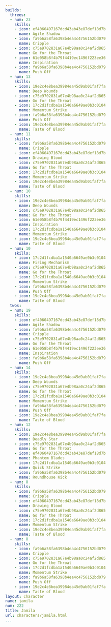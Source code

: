 ```yaml
---
builds:
  threes:
  - num: 23
    skills:
    - icon: ef4060497167dcd43ab43e87def18d7b
      name: Agile Shadow
    - icon: fa9b6a58fa6398b4ea4c4756152bd079
      name: Cripple
    - icon: c75e9702831a67e4b98aa0c24af2d865
      name: Go for the Throat
    - icon: 61e058b8f4b79f4419ec1496f223ee36
      name: Inspiration
    - icon: fa9b6a58fa6398b4ea4c4756152bd079
      name: Push Off
  - num: 13
    skills:
    - icon: 19e2c4e8bea39984ea45d9ab01faf7fa
      name: Deep Wounds
    - icon: c75e9702831a67e4b98aa0c24af2d865
      name: Go for the Throat
    - icon: 17c2d1fcdba1a1540a6649ae0b3c0104
      name: Momentum Strike
    - icon: fa9b6a58fa6398b4ea4c4756152bd079
      name: Push Off
    - icon: 19e2c4e8bea39984ea45d9ab01faf7fa
      name: Taste of Blood
  - num: 11
    skills:
    - icon: fa9b6a58fa6398b4ea4c4756152bd079
      name: Cripple
    - icon: ef4060497167dcd43ab43e87def18d7b
      name: Drawing Blood
    - icon: c75e9702831a67e4b98aa0c24af2d865
      name: Go for the Throat
    - icon: 17c2d1fcdba1a1540a6649ae0b3c0104
      name: Momentum Strike
    - icon: 19e2c4e8bea39984ea45d9ab01faf7fa
      name: Taste of Blood
  - num: 10
    skills:
    - icon: 19e2c4e8bea39984ea45d9ab01faf7fa
      name: Deep Wounds
    - icon: c75e9702831a67e4b98aa0c24af2d865
      name: Go for the Throat
    - icon: 61e058b8f4b79f4419ec1496f223ee36
      name: Inspiration
    - icon: 17c2d1fcdba1a1540a6649ae0b3c0104
      name: Momentum Strike
    - icon: 19e2c4e8bea39984ea45d9ab01faf7fa
      name: Taste of Blood
  - num: 10
    skills:
    - icon: 17c2d1fcdba1a1540a6649ae0b3c0104
      name: Firing Mechanism
    - icon: c75e9702831a67e4b98aa0c24af2d865
      name: Go for the Throat
    - icon: 17c2d1fcdba1a1540a6649ae0b3c0104
      name: Momentum Strike
    - icon: fa9b6a58fa6398b4ea4c4756152bd079
      name: Push Off
    - icon: 19e2c4e8bea39984ea45d9ab01faf7fa
      name: Taste of Blood
  twos:
  - num: 19
    skills:
    - icon: ef4060497167dcd43ab43e87def18d7b
      name: Agile Shadow
    - icon: fa9b6a58fa6398b4ea4c4756152bd079
      name: Cripple
    - icon: c75e9702831a67e4b98aa0c24af2d865
      name: Go for the Throat
    - icon: 61e058b8f4b79f4419ec1496f223ee36
      name: Inspiration
    - icon: fa9b6a58fa6398b4ea4c4756152bd079
      name: Push Off
  - num: 14
    skills:
    - icon: 19e2c4e8bea39984ea45d9ab01faf7fa
      name: Deep Wounds
    - icon: c75e9702831a67e4b98aa0c24af2d865
      name: Go for the Throat
    - icon: 17c2d1fcdba1a1540a6649ae0b3c0104
      name: Momentum Strike
    - icon: fa9b6a58fa6398b4ea4c4756152bd079
      name: Push Off
    - icon: 19e2c4e8bea39984ea45d9ab01faf7fa
      name: Taste of Blood
  - num: 12
    skills:
    - icon: 19e2c4e8bea39984ea45d9ab01faf7fa
      name: Deadly Star
    - icon: c75e9702831a67e4b98aa0c24af2d865
      name: Go for the Throat
    - icon: ef4060497167dcd43ab43e87def18d7b
      name: Phantom Blades
    - icon: 17c2d1fcdba1a1540a6649ae0b3c0104
      name: Quick Strike
    - icon: fa9b6a58fa6398b4ea4c4756152bd079
      name: Roundhouse Kick
  - num: 8
    skills:
    - icon: fa9b6a58fa6398b4ea4c4756152bd079
      name: Cripple
    - icon: ef4060497167dcd43ab43e87def18d7b
      name: Drawing Blood
    - icon: c75e9702831a67e4b98aa0c24af2d865
      name: Go for the Throat
    - icon: 17c2d1fcdba1a1540a6649ae0b3c0104
      name: Momentum Strike
    - icon: 19e2c4e8bea39984ea45d9ab01faf7fa
      name: Taste of Blood
  - num: 8
    skills:
    - icon: fa9b6a58fa6398b4ea4c4756152bd079
      name: Cripple
    - icon: c75e9702831a67e4b98aa0c24af2d865
      name: Go for the Throat
    - icon: 17c2d1fcdba1a1540a6649ae0b3c0104
      name: Momentum Strike
    - icon: fa9b6a58fa6398b4ea4c4756152bd079
      name: Push Off
    - icon: 19e2c4e8bea39984ea45d9ab01faf7fa
      name: Taste of Blood
layout: character
name: jamila
num: 222
title: Jamila
url: characters/jamila.html
...
```

